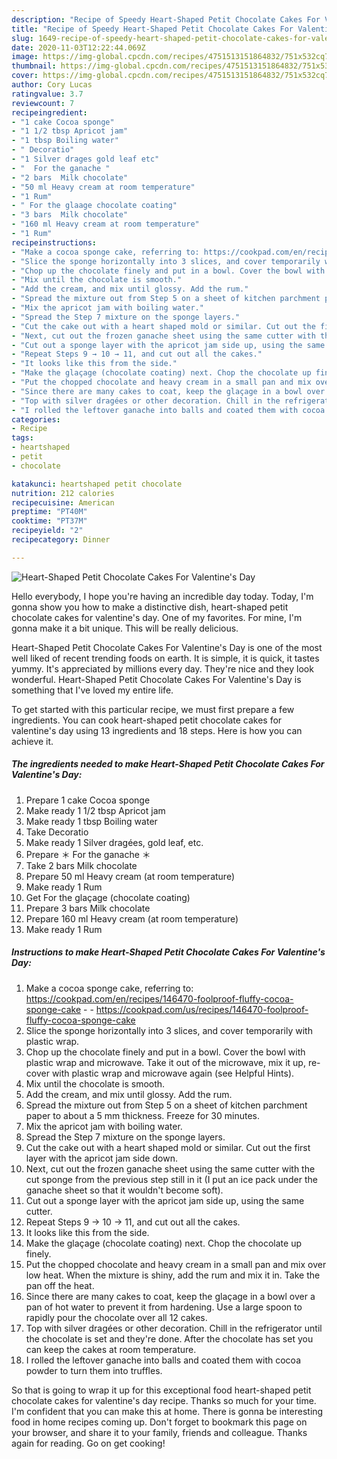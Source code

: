 ```yaml
---
description: "Recipe of Speedy Heart-Shaped Petit Chocolate Cakes For Valentine&amp;#39;s Day"
title: "Recipe of Speedy Heart-Shaped Petit Chocolate Cakes For Valentine&amp;#39;s Day"
slug: 1649-recipe-of-speedy-heart-shaped-petit-chocolate-cakes-for-valentine-and-39-s-day
date: 2020-11-03T12:22:44.069Z
image: https://img-global.cpcdn.com/recipes/4751513151864832/751x532cq70/heart-shaped-petit-chocolate-cakes-for-valentines-day-recipe-main-photo.jpg
thumbnail: https://img-global.cpcdn.com/recipes/4751513151864832/751x532cq70/heart-shaped-petit-chocolate-cakes-for-valentines-day-recipe-main-photo.jpg
cover: https://img-global.cpcdn.com/recipes/4751513151864832/751x532cq70/heart-shaped-petit-chocolate-cakes-for-valentines-day-recipe-main-photo.jpg
author: Cory Lucas
ratingvalue: 3.7
reviewcount: 7
recipeingredient:
- "1 cake Cocoa sponge"
- "1 1/2 tbsp Apricot jam"
- "1 tbsp Boiling water"
- " Decoratio"
- "1 Silver drages gold leaf etc"
- "  For the ganache "
- "2 bars  Milk chocolate"
- "50 ml Heavy cream at room temperature"
- "1 Rum"
- " For the glaage chocolate coating"
- "3 bars  Milk chocolate"
- "160 ml Heavy cream at room temperature"
- "1 Rum"
recipeinstructions:
- "Make a cocoa sponge cake, referring to: https://cookpad.com/en/recipes/146470-foolproof-fluffy-cocoa-sponge-cake  https://cookpad.com/us/recipes/146470-foolproof-fluffy-cocoa-sponge-cake"
- "Slice the sponge horizontally into 3 slices, and cover temporarily with plastic wrap."
- "Chop up the chocolate finely and put in a bowl. Cover the bowl with plastic wrap and microwave. Take it out of the microwave, mix it up, re-cover with plastic wrap and microwave again (see Helpful Hints)."
- "Mix until the chocolate is smooth."
- "Add the cream, and mix until glossy. Add the rum."
- "Spread the mixture out from Step 5 on a sheet of kitchen parchment paper to about a 5 mm thickness. Freeze for 30 minutes."
- "Mix the apricot jam with boiling water."
- "Spread the Step 7 mixture on the sponge layers."
- "Cut the cake out with a heart shaped mold or similar. Cut out the first layer with the apricot jam side down."
- "Next, cut out the frozen ganache sheet using the same cutter with the cut sponge from the previous step still in it (I put an ice pack under the ganache sheet so that it wouldn&#39;t become soft)."
- "Cut out a sponge layer with the apricot jam side up, using the same cutter."
- "Repeat Steps 9 → 10 → 11, and cut out all the cakes."
- "It looks like this from the side."
- "Make the glaçage (chocolate coating) next. Chop the chocolate up finely."
- "Put the chopped chocolate and heavy cream in a small pan and mix over low heat. When the mixture is shiny, add the rum and mix it in. Take the pan off the heat."
- "Since there are many cakes to coat, keep the glaçage in a bowl over a pan of hot water to prevent it from hardening. Use a large spoon to rapidly pour the chocolate over all 12 cakes."
- "Top with silver dragées or other decoration. Chill in the refrigerator until the chocolate is set and they&#39;re done. After the chocolate has set you can keep the cakes at room temperature."
- "I rolled the leftover ganache into balls and coated them with cocoa powder to turn them into truffles."
categories:
- Recipe
tags:
- heartshaped
- petit
- chocolate

katakunci: heartshaped petit chocolate 
nutrition: 212 calories
recipecuisine: American
preptime: "PT40M"
cooktime: "PT37M"
recipeyield: "2"
recipecategory: Dinner

---
```



![Heart-Shaped Petit Chocolate Cakes For Valentine&#39;s Day](https://img-global.cpcdn.com/recipes/4751513151864832/751x532cq70/heart-shaped-petit-chocolate-cakes-for-valentines-day-recipe-main-photo.jpg)

Hello everybody, I hope you're having an incredible day today. Today, I'm gonna show you how to make a distinctive dish, heart-shaped petit chocolate cakes for valentine&#39;s day. One of my favorites. For mine, I'm gonna make it a bit unique. This will be really delicious.



Heart-Shaped Petit Chocolate Cakes For Valentine&#39;s Day is one of the most well liked of recent trending foods on earth. It is simple, it is quick, it tastes yummy. It's appreciated by millions every day. They're nice and they look wonderful. Heart-Shaped Petit Chocolate Cakes For Valentine&#39;s Day is something that I've loved my entire life.


To get started with this particular recipe, we must first prepare a few ingredients. You can cook heart-shaped petit chocolate cakes for valentine&#39;s day using 13 ingredients and 18 steps. Here is how you can achieve it.

<!--inarticleads1-->

##### The ingredients needed to make Heart-Shaped Petit Chocolate Cakes For Valentine&#39;s Day:

1. Prepare 1 cake Cocoa sponge
1. Make ready 1 1/2 tbsp Apricot jam
1. Make ready 1 tbsp Boiling water
1. Take  Decoratio
1. Make ready 1 Silver dragées, gold leaf, etc.
1. Prepare  ＊ For the ganache ＊
1. Take 2 bars  Milk chocolate
1. Prepare 50 ml Heavy cream (at room temperature)
1. Make ready 1 Rum
1. Get  For the glaçage (chocolate coating)
1. Prepare 3 bars  Milk chocolate
1. Prepare 160 ml Heavy cream (at room temperature)
1. Make ready 1 Rum




<!--inarticleads2-->

##### Instructions to make Heart-Shaped Petit Chocolate Cakes For Valentine&#39;s Day:

1. Make a cocoa sponge cake, referring to: https://cookpad.com/en/recipes/146470-foolproof-fluffy-cocoa-sponge-cake -  - https://cookpad.com/us/recipes/146470-foolproof-fluffy-cocoa-sponge-cake
1. Slice the sponge horizontally into 3 slices, and cover temporarily with plastic wrap.
1. Chop up the chocolate finely and put in a bowl. Cover the bowl with plastic wrap and microwave. Take it out of the microwave, mix it up, re-cover with plastic wrap and microwave again (see Helpful Hints).
1. Mix until the chocolate is smooth.
1. Add the cream, and mix until glossy. Add the rum.
1. Spread the mixture out from Step 5 on a sheet of kitchen parchment paper to about a 5 mm thickness. Freeze for 30 minutes.
1. Mix the apricot jam with boiling water.
1. Spread the Step 7 mixture on the sponge layers.
1. Cut the cake out with a heart shaped mold or similar. Cut out the first layer with the apricot jam side down.
1. Next, cut out the frozen ganache sheet using the same cutter with the cut sponge from the previous step still in it (I put an ice pack under the ganache sheet so that it wouldn&#39;t become soft).
1. Cut out a sponge layer with the apricot jam side up, using the same cutter.
1. Repeat Steps 9 → 10 → 11, and cut out all the cakes.
1. It looks like this from the side.
1. Make the glaçage (chocolate coating) next. Chop the chocolate up finely.
1. Put the chopped chocolate and heavy cream in a small pan and mix over low heat. When the mixture is shiny, add the rum and mix it in. Take the pan off the heat.
1. Since there are many cakes to coat, keep the glaçage in a bowl over a pan of hot water to prevent it from hardening. Use a large spoon to rapidly pour the chocolate over all 12 cakes.
1. Top with silver dragées or other decoration. Chill in the refrigerator until the chocolate is set and they&#39;re done. After the chocolate has set you can keep the cakes at room temperature.
1. I rolled the leftover ganache into balls and coated them with cocoa powder to turn them into truffles.




So that is going to wrap it up for this exceptional food heart-shaped petit chocolate cakes for valentine&#39;s day recipe. Thanks so much for your time. I'm confident that you can make this at home. There is gonna be interesting food in home recipes coming up. Don't forget to bookmark this page on your browser, and share it to your family, friends and colleague. Thanks again for reading. Go on get cooking!
